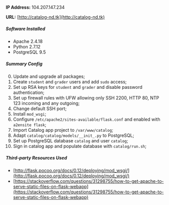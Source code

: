 **IP Address:** 104.207.147.234

**URL:** [http://catalog-nd.tk](http://catalog-nd.tk)

##### Software Installed
- Apache 2.4.18
- Python 2.7.12
- PostgreSQL 9.5

##### Summary Config
0. Update and upgrade all packages;
0. Create `student` and `grader` users and add `sudo` access;
0. Set up RSA keys for `student` and `grader` and disable password authentication;
0. Set up firewall rules with UFW allowing only SSH 2200, HTTP 80, NTP 123 incoming and any outgoing;
0. Change default SSH port;
0. Install `mod_wsgi`;
0. Configure `/etc/apache2/sites-available/flask.conf` and enabled with `a2ensite flask`;
0. Import Catalog app project to `/var/www/catalog`;
0. Adapt `catalog/catalog/models/__init_.py` to PostgreSQL;
0. Set up PostgreSQL database `catalog` and user `catalog`;
0. Sign in catalog app and populate database with `catalog/run.sh`;

##### Third-party Resources Used
- [http://flask.pocoo.org/docs/0.12/deploying/mod_wsgi/](http://flask.pocoo.org/docs/0.12/deploying/mod_wsgi/)
- [https://stackoverflow.com/questions/31298755/how-to-get-apache-to-serve-static-files-on-flask-webapp](https://stackoverflow.com/questions/31298755/how-to-get-apache-to-serve-static-files-on-flask-webapp)
